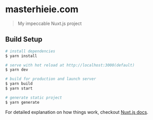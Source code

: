 # masterhieie.com

> My impeccable Nuxt.js project

## Build Setup

``` bash
# install dependencies
$ yarn install

# serve with hot reload at http://localhost:3000(default)
$ yarn dev

# build for production and launch server
$ yarn build
$ yarn start

# generate static project
$ yarn generate
```

For detailed explanation on how things work, checkout [Nuxt.js docs](https://nuxtjs.org).
